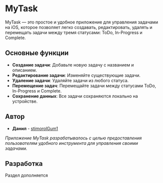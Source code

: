 # MyTask

MyTask — это простое и удобное приложение для управления задачами на iOS, которое позволяет легко создавать, редактировать, удалять и перемещать задачи между тремя статусами: ToDo, In-Progress и Complete.

## Основные функции

- **Создание задачи**: Добавьте новую задачу с названием и описанием.
- **Редактирование задачи**: Изменяйте существующие задачи.
- **Удаление задачи**: Удаляйте задачи из любого статуса.
- **Перемещение задач**: Перемещайте задачи между статусами ToDo, In-Progress и Complete.
- **Сохранение данных**: Все задачи сохраняются локально на устройстве.

## Автор

- **Данил** - [stimorolGum1](https://github.com/stimorolGum1)

_Приложение MyTask разрабатывалось с целью предоставления пользователям удобного инструмента для управления своими задачами._

## Разработка

Раздел дополняется
